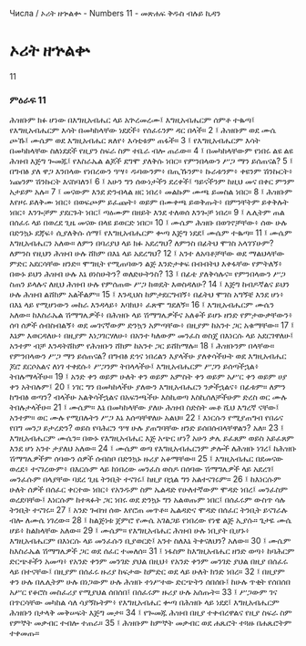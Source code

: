 ﻿
 Числа / ኦሪት ዘኍልቍ - Numbers 11 - መጽሐፍ ቅዱስ ብሉይ ኪዳን
# ኦሪት ዘኍልቍ
11
### ምዕራፍ 11
ሕዝቡም ክፉ ሆነው በእግዚአብሔር ላይ አጕረመረሙ፤ እግዚአብሔርም ሰምቶ ተቈጣ፤ የእግዚአብሔርም እሳት በመካከላቸው ነደደች፥ የሰፈሩንም ዳር በላች።
2 ፤ ሕዝቡም ወደ ሙሴ ጮኹ፤ ሙሴም ወደ እግዚአብሔር ጸለየ፥ እሳቲቱም ጠፋች።
3 ፤ የእግዚአብሔርም እሳት በመካከላቸው ስለነደደች የዚያን ስፍራ ስም ተቤራ ብሎ ጠራው።
4 ፤ በመካከላቸውም የነበሩ ልዩ ልዩ ሕዝብ እጅግ ጐመጁ፤ የእስራኤል ልጆች ደግሞ ያለቅሱ ነበር። የምንበላውን ሥጋ ማን ይሰጠናል?
5 ፤ በግብፅ ያለ ዋጋ እንበላው የነበረውን ዓሣ፥ ዱባውንም፥ በጢኹንም፥ ኩራቱንም፥ ቀዩንም ሽንኩርት፥ ነጩንም ሽንኩርት እናስባለን፤
6 ፤ አሁን ግን ሰውነታችን ደረቀች፤ ዓይናችንም ከዚህ መና በቀር ምንም አታይም አሉ።
7 ፤ መናውም እንደ ድንብላል ዘር ነበረ፥ መልኩም ሙጫ ይመስል ነበር።
8 ፤ ሕዝቡም እየዞሩ ይለቅሙ ነበር፥ በወፍጮም ይፈጩት፥ ወይም በሙቀጫ ይወቅጡት፥ በምንቸትም ይቀቅሉት ነበር፥ እንጐቻም ያደርጉት ነበር፤ ጣዕሙም በዘይት እንደ ተለወሰ እንጐቻ ነበረ።
9 ፤ ሌሊትም ጠል በሰፈሩ ላይ በወረደ ጊዜ መናው በላዩ ይወርድ ነበር።
10 ፤ ሙሴም ሕዝቡ በወገኖቻቸው፥ ሰው ሁሉ በድንኳኑ ደጃፍ፥ ሲያለቅሱ ሰማ፤ የእግዚአብሔርም ቍጣ እጅግ ነደደ፤ ሙሴም ተቈጣ።
11 ፤ ሙሴም እግዚአብሔርን አለው። ለምን በባሪያህ ላይ ክፉ አደረግህ? ለምንስ በፊትህ ሞገስ አላገኘሁም? ለምንስ የዚህን ሕዝብ ሁሉ ሸክም በእኔ ላይ አደረግህ?
12 ፤ አንተ ለአባቶቻቸው ወደ ማልህላቸው ምድር አደርሳቸው ዘንድ። ሞግዚት የሚጠባውን ልጅ እንድታቀፍ በብብትህ እቀፋቸው የምትለኝ፥ በውኑ ይህን ሕዝብ ሁሉ እኔ ፀነስሁትን? ወለድሁትንስ?
13 ፤ በፊቴ ያለቅሳሉና። የምንበላውን ሥጋ ስጠን ይላሉና ለዚህ ሕዝብ ሁሉ የምሰጠው ሥጋ ከወዴት እወስዳለሁ?
14 ፤ እጅግ ከብዶኛልና ይህን ሁሉ ሕዝብ ልሸከም አልችልም።
15 ፤ እንዲህስ ከምታደርግብኝ፥ በፊትህ ሞገስ አግኝቼ እንደ ሆነ፥ በእኔ ላይ የሚሆነውን መከራ እንዳላይ፥ እባክህ፥ ፈጽሞ ግደለኝ።
16 ፤ እግዚአብሔርም ሙሴን አለው። ከእስራኤል ሽማግሌዎች፥ በሕዝቡ ላይ ሽማግሌዎችና አለቆች ይሆኑ ዘንድ የምታውቃቸውን፥ ሰባ ሰዎች ሰብስብልኝ፥ ወደ መገናኛውም ድንኳን አምጣቸው፥ በዚያም ከአንተ ጋር አቁማቸው።
17 ፤ እኔም እወርዳለሁ፥ በዚያም እነጋገርሃለሁ፥ በአንተ ካለውም መንፈስ ወስጄ በእነርሱ ላይ አደርገዋለሁ፤ አንተም ብቻ እንዳትሸከም የሕዝቡን ሸክም ከአንተ ጋር ይሸከማሉ።
18 ፤ ሕዝቡንም በላቸው። የምንበላውን ሥጋ ማን ይሰጠናል? በግብፅ ደኅና ነበረልን እያላችሁ ያለቀሳችሁት ወደ እግዚአብሔር ጆሮ ደርሶአልና ለነገ ተቀደሱ፥ ሥጋንም ትበላላችሁ፤ እግዚአብሔርም ሥጋን ይሰጣችኋል፥ ትበሉማላችሁ።
19 ፤ አንድ ቀን ወይም ሁለት ቀን ወይም አምስት ቀን ወይም አሥር ቀን ወይም ሀያ ቀን አትበሉም፤
20 ፤ ነገር ግን በመካከላችሁ ያለውን እግዚአብሔርን ንቃችኋልና፥ በፊቱም። ለምን ከግብፅ ወጣን? ብላችሁ አልቅሳችኋልና በአፍንጫችሁ እስኪወጣ እስኪሰለቻችሁም ድረስ ወር ሙሉ ትበሉታላችሁ።
21 ፤ ሙሴም። እኔ በመካከላቸው ያለሁ ሕዝብ ስድስት መቶ ሺህ እግረኛ ናቸው፤ አንተም። ወር ሙሉ የሚበሉትን ሥጋ እኔ እሰጣቸዋለሁ አልህ።
22 ፤ እነርሱን የሚያጠግብ የበሬና የበግ መንጋ ይታረድን? ወይስ የባሕርን ዓሣ ሁሉ ያጠግባቸው ዘንድ ይሰበሰብላቸዋልን? አለ።
23 ፤ እግዚአብሔርም ሙሴን። በውኑ የእግዚአብሔር እጅ አጭር ሆነ? አሁን ቃሌ ይፈጸም ወይስ አይፈጸም እንደ ሆነ አንተ ታያለህ አለው።
24 ፤ ሙሴም ወጣ የእግዚአብሔርንም ቃሎች ለሕዝቡ ነገረ፤ ከሕዝቡ ሽማግሌዎችም ሰባውን ሰዎች ሰብስቦ በድንኳኑ ዙሪያ አቆማቸው።
25 ፤ እግዚአብሔር በደመናው ወረደ፥ ተናገረውም፥ በእርሱም ላይ ከነበረው መንፈስ ወስዶ በሰባው ሽማግሌዎች ላይ አደረገ፤ መንፈሱም በላያቸው ባደረ ጊዜ ትንቢት ተናገሩ፤ ከዚያ በኋል ግን አልተናገሩም።
26 ፤ ከእነርሱም ሁለት ሰዎች በሰፈር ቀርተው ነበር፥ የአንዱም ስም ኤልዳድ የሁለተኛውም ሞዳድ ነበረ፤ መንፈስም ወረደባቸው፤ እነርሱም ከተጻፉት ጋር ነበሩ ወደ ድንኳኑ ግን አልወጡም ነበር፤ በሰፈሩም ውስጥ ሳሉ ትንቢት ተናገሩ።
27 ፤ አንድ ጐበዝ ሰው እየሮጠ መጥቶ። ኤልዳድና ሞዳድ በሰፈር ትንቢት ይናገራሉ ብሎ ለሙሴ ነገረው።
28 ፤ ከልጅነቱ ጀምሮ የሙሴ አገልጋይ የነበረው የነዌ ልጅ ኢያሱ። ጌታዬ ሙሴ ሆይ፥ ከልክላቸው አለው።
29 ፤ ሙሴም። የእግዚአብሔር ሕዝብ ሁሉ ነቢያት ቢሆኑ፥ እግዚአብሔርም በእነርሱ ላይ መንፈሱን ቢያወርድ፤ አንተ ስለእኔ ትቀናለህን? አለው።
30 ፤ ሙሴም ከእስራኤል ሽማግሌዎች ጋር ወደ ሰፈር ተመለሰ።
31 ፤ ነፋስም ከእግዚአብሔር ዘንድ ወጣ፥ ከባሕርም ድርጭቶችን አመጣ፥ የአንድ ቀንም መንገድ ያህል በዚህ፥ የአንድ ቀንም መንገድ ያህል በዚያ በሰፈሩ ላይ በተናቸው፤ በዚያም በሰፈሩ ዙሪያ ከፍታው ከምድር ወደ ላይ ሁለት ክንድ ነበረ።
32 ፤ በዚያም ቀን ሁሉ በሌሊትም ሁሉ በነጋውም ሁሉ ሕዝቡ ተነሥተው ድርጭትን ሰበሰቡ፤ ከሁሉ ጥቂት የሰበሰበ አሥር የቆሮስ መስፈሪያ የሚያህል ሰበሰበ፤ በሰፈሩም ዙሪያ ሁሉ አሰጡት።
33 ፤ ሥጋውም ገና በጥርሳቸው መካከል ሳለ ሳያኝኩትም፥ የእግዚአብሔር ቍጣ በሕዝቡ ላይ ነደደ፤ እግዚአብሔርም ሕዝቡን በታላቅ መቅሠፍት እጅግ መታ።
34 ፤ የጐመጁ ሕዝብ በዚያ ተቀብረዋልና የዚያ ስፍራ ስም የምኞት መቃብር ተብሎ ተጠራ።
35 ፤ ሕዝቡም ከምኞት መቃብር ወደ ሐጼሮት ተጓዙ በሐጼሮትም ተቀመጡ።
